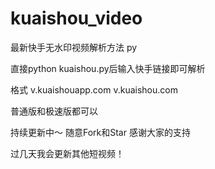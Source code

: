 # kuaishou_video

最新快手无水印视频解析方法 py

直接python kuaishou.py后输入快手链接即可解析

格式
v.kuaishouapp.com
v.kuaishou.com

普通版和极速版都可以

 持续更新中〜
 随意Fork和Star 感谢大家的支持
 
 过几天我会更新其他短视频！
